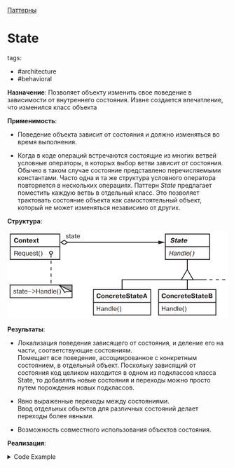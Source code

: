 [Паттерны](../../Patterns.md)

# State

tags:

- #architecture
- #behavioral

**Назначение**: Позволяет объекту изменить свое поведение в зависимости от внутреннего состояния. Извне создается впечатление, что изменился класс объекта

**Применимость**:

- Поведение объекта зависит от состояния и должно изменяться во время выполнения.

- Когда в коде операций встречаются состоящие из многих ветвей условные операторы, в которых выбор ветви зависит от состояния. Обычно в таком случае состояние представлено перечисляемыми константами. Часто одна и та же структура условного оператора повторяется в нескольких операциях. Паттерн _State_ предлагает поместить каждую ветвь в отдельный класс. Это позволяет трактовать состояние объекта как самостоятельный объект, который не может изменяться независимо от других.

**Структура**:

![State Structure](./State.png)

**Результаты**:

- Локализация поведения зависящего от состояния, и деление его на части, соответствующие состояниям.  
  Помещает все поведение, ассоциированное с конкретным состоянием, в отдельный объект. Поскольку зависящий от состояния код целиком находится в одном из подклассов класса State, то добавлять новые состояния и переходы можно просто путем порождения новых подклассов.

- Явно выраженные переходы между состояниями.  
  Ввод отдельных объектов для различных состояний делает переходы более явными.

- Возможность совместного использования объектов состояния.

**Реализация**:

<details>
<summary>Code Example</summary>

```js
class TCPOctetStream {}

class TCPState {
	transmit(tcpConnection, tcpOctetStream) {}
	activeOpen(tcpConnection) {}
	passiveOpen(tcpConnection) {}
	close(tcpConnection) {}
	synchronize(tcpConnection) {}
	acknowledge(tcpConnection) {}
	send(tcpConnection) {}

	changeState(tcpConnection, tcpState) {
		tcpConnection.changeState(tcpState);
	}
}

class TCPConnection {
	constructor() {
		this.state = TCPClosed.Instance();
	}

	activeOpen() {
		this.state.activeOpen(this);
	}
	passiveOpen() {
		this.state.passiveOpen(this);
	}
	close() {
		this.state.close(this);
	}
	send() {}
	acknowledge() {
		this.state.acknowledge(this);
	}
	synchronize() {
		this.state.synchronize(this);
	}

	processOctet() {}

	changeState(tcpState) {
		this.state = tcpState;
	}
}

class TCPEstablished extends TCPState {
	instance = null;
	static Instance() {
		if (TCPEstablished.instance === null) {
			TCPEstablished.instance = new TCPEstablished();
		}
		return TCPEstablished.instance;
	}
	close(tcpConnection) {
		// Послать FIN, получить ACK для FIN
		this.changeState(tcpConnection, TCPListen.Instance());
	}
	transmit(tcpConnection, tcpOctetStream) {
		tcpConnection.processOctet(tcpOctetStream);
	}
}
class TCPListen extends TCPState {
	instance = null;
	static Instance() {
		if (TCPListen.instance === null) {
			TCPListen.instance = new TCPListen();
		}
		return TCPListen.instance;
	}

	send(tcpConnection) {
		// Послать SYN, получить SYN, и т.д.
		this.changeState(tcpConnection, TCPEstablished.Instance());
	}
}
class TCPClosed extends TCPState {
	instance = null;
	static Instance() {
		if (TCPClosed.instance === null) {
			TCPClosed.instance = new TCPClosed();
		}
		return TCPClosed.instance;
	}

	activeOpen(tcpConnection) {
		// Послать SYN, получить SYN, ACK и т.д.
		this.changeState(tcpConnection, TCPEstablished.Instance());
	}
	passiveOpen(tcpConnection) {
		this.changeState(tcpConnection, TCPListen.Instance());
	}
}
```

</details>
